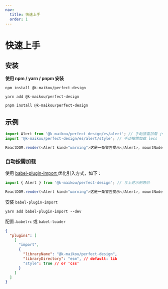 ```yaml
---
nav:
  title: 快速上手
  order: 1
---
```


# 快速上手

## 安装

**使用 npm / yarn / pnpm 安装**

```shell
npm install @k-maikou/perfect-design
```

```shell
yarn add @k-maikou/perfect-design
```

```shell
pnpm install @k-maikou/perfect-design
```

## 示例

```js
import Alert from '@k-maikou/perfect-design/es/alert'; // 手动按需加载 js
import '@k-maikou/perfect-design/es/alert/style'; // 手动按需加载 less

ReactDOM.render(<Alert kind="warning">这是一条警告提示</Alert>, mountNode);
```

### 自动按需加载

使用 [babel-plugin-import ](https://www.npmjs.com/package/babel-plugin-import) 优化引入方式，如下：

```js
import { Alert } from '@k-maikou/perfect-design'; // 与上述示例等价

ReactDOM.render(<Alert kind="warning">这是一条警告提示</Alert>, mountNode);
```

安装 `babel-plugin-import`

```
yarn add babel-plugin-import --dev
```

配置`.babelrc` 或 `babel-loader`

```json
{
  "plugins": [
    [
      "import",
      {
        "libraryName": "@k-maikou/perfect-design",
        "libraryDirectory": "esm", // default: lib
        "style": true // or 'css'
      }
    ]
  ]
}
```
